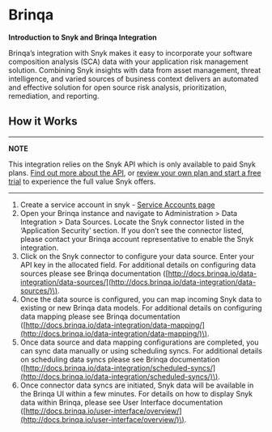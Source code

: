 # Brinqa

**Introduction to Snyk and Brinqa Integration**

Brinqa’s integration with Snyk makes it easy to incorporate your software composition analysis \(SCA\) data with your application risk management solution. Combining Snyk insights with data from asset management, threat intelligence, and varied sources of business context delivers an automated and effective solution for open source risk analysis, prioritization, remediation, and reporting.

## How it Works

---
**NOTE**

This integration relies on the Snyk API which is only available to paid Snyk plans. [Find out more about the API](https://github.com/snyk/user-docs/tree/54e0dec0fe0e081d49f34119a9018499ad5c9e96/integrations/vulnerability-management-tools/brinqa/README.md), or [review your own plan and start a free trial](https://app.snyk.io/manage/billing) to experience the full value Snyk offers.

---

1. Create a service account in snyk - [Service Accounts page](https://support.snyk.io/hc/en-us/articles/360004037597)
2. Open your Brinqa instance and navigate to Administration &gt; Data Integration &gt; Data Sources. Locate the Snyk connector listed in the ‘Application Security’ section. If you don’t see the connector listed, please contact your Brinqa account representative to enable the Snyk integration.
3. Click on the Snyk connector to configure your data source. Enter your API key in the allocated field. For additional details on configuring data sources please see Brinqa documentation \([http://docs.brinqa.io/data-integration/data-sources/](http://docs.brinqa.io/data-integration/data-sources/)\).
4. Once the data source is configured, you can map incoming Snyk data to existing or new Brinqa data models. For additional details on configuring data mapping please see Brinqa documentation \([http://docs.brinqa.io/data-integration/data-mapping/](http://docs.brinqa.io/data-integration/data-mapping/)\).
5. Once data source and data mapping configurations are completed, you can sync data manually or using scheduling syncs. For additional details on scheduling data syncs please see Brinqa documentation \([http://docs.brinqa.io/data-integration/scheduled-syncs/](http://docs.brinqa.io/data-integration/scheduled-syncs/)\).
6. Once connector data syncs are initiated, Snyk data will be available in the Brinqa UI within a few minutes. For details on how to display Snyk data within Brinqa, please see User Interface documentation \([http://docs.brinqa.io/user-interface/overview/](http://docs.brinqa.io/user-interface/overview/)\).

